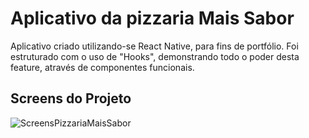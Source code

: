 # Aplicativo da pizzaria Mais Sabor
Aplicativo criado utilizando-se React Native, para fins de portfólio. Foi estruturado com o uso de "Hooks", demonstrando todo o poder desta feature, através de componentes funcionais.

## Screens do Projeto

![ScreensPizzariaMaisSabor](https://user-images.githubusercontent.com/60273788/106370976-2f712b00-633e-11eb-8b4d-ae3c46479470.jpg)
